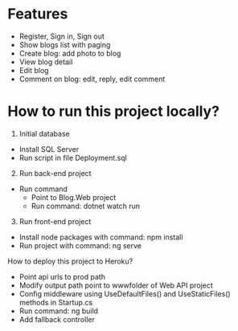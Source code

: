 # Features
- Register, Sign in, Sign out
- Show blogs list with paging
- Create blog: add photo to blog
- View blog detail
- Edit blog
- Comment on blog: edit, reply, edit comment

# How to run this project locally?
1. Initial database
- Install SQL Server
- Run script in file Deployment.sql
2. Run back-end project
- Run command
  + Point to Blog.Web project
  + Run command: dotnet watch run
3. Run front-end project
  + Install node packages with command: npm install
  + Run project with command: ng serve

How to deploy this project to Heroku?
- Point api urls to prod path
- Modify output path point to wwwfolder of Web API project
- Config middleware using UseDefaultFiles() and UseStaticFiles() methods in Startup.cs
- Run command: ng build
- Add fallback controller
